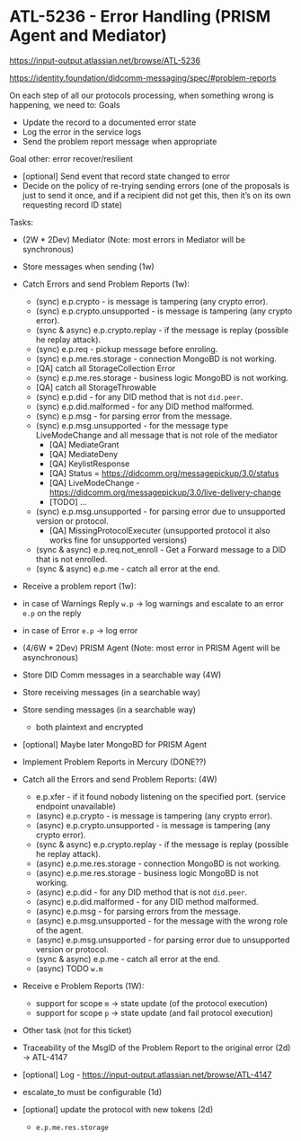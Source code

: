# ATL-5236 - Error Handling (PRISM Agent and Mediator)

https://input-output.atlassian.net/browse/ATL-5236

https://identity.foundation/didcomm-messaging/spec/#problem-reports


On each step of all our protocols processing, when something wrong is happening, we need to:
Goals
- Update the record to a documented error state
- Log the error in the service logs
- Send the problem report message when appropriate

Goal other: error recover/resilient
- [optional] Send event that record state changed to error
- Decide on the policy of re-trying sending errors (one of the proposals is just to send it once, and if a recipient did not get this, then it’s on its own requesting record ID state)



Tasks:
- (2W * 2Dev) Mediator (Note: most errors in Mediator will be synchronous)
 - Store messages when sending (1w)
 - Catch Errors and send Problem Reports (1w):
   - (sync) e.p.crypto - is message is tampering (any crypto error).
   - (sync) e.p.crypto.unsupported - is message is tampering (any crypto error).
   - (sync & async) e.p.crypto.replay - if the message is replay (possible he replay attack).
   - (sync) e.p.req - pickup message before enroling.
   - (sync) e.p.me.res.storage - connection MongoBD is not working.
    - [QA] catch all StorageCollection Error
   - (sync) e.p.me.res.storage - business logic MongoBD is not working.
    - [QA] catch all StorageThrowable
   - (sync) e.p.did - for any DID method that is not `did.peer`.
   - (sync) e.p.did.malformed - for any DID method malformed.
   - (sync) e.p.msg - for parsing error from the message.
   - (sync) e.p.msg.unsupported - for the message type LiveModeChange and all message that is not role of the mediator
     - [QA] MediateGrant
     - [QA] MediateDeny
     - [QA] KeylistResponse
     - [QA] Status = https://didcomm.org/messagepickup/3.0/status
     - [QA] LiveModeChange - https://didcomm.org/messagepickup/3.0/live-delivery-change
     - [TODO] ...
   - (sync) e.p.msg.unsupported - for parsing error due to unsupported version or protocol.
     - [QA] MissingProtocolExecuter (unsupported protocol it also works fine for unsupported versions)
   - (sync & async) e.p.req.not_enroll - Get a Forward message to a DID that is not enrolled.
   - (sync & async) e.p.me - catch all error at the end.
 - Receive a problem report (1w):
  - in case of Warnings Reply `w.p` -> log warnings and escalate to an error `e.p` on the reply
  - in case of Error `e.p` -> log error

- (4/6W * 2Dev) PRISM Agent (Note: most error in PRISM Agent will be asynchronous)
 - Store DID Comm messages in a searchable way (4W)
  - Store receiving messages (in a searchable way)
  - Store sending messages (in a searchable way)
    - both plaintext and encrypted
  - [optional] Maybe later MongoBD for PRISM Agent
 - Implement Problem Reports in Mercury (DONE??)
 - Catch all the Errors and send Problem Reports: (4W)
   - e.p.xfer - if it found nobody listening on the specified port. (service endpoint unavailable)
   - (async) e.p.crypto - is message is tampering (any crypto error).
   - (async) e.p.crypto.unsupported - is message is tampering (any crypto error).
   - (sync & async) e.p.crypto.replay - if the message is replay (possible he replay attack).
   - (async) e.p.me.res.storage - connection MongoBD is not working.
   - (async) e.p.me.res.storage - business logic MongoBD is not working.
   - (async) e.p.did - for any DID method that is not `did.peer`.
   - (async) e.p.did.malformed - for any DID method malformed.
   - (async) e.p.msg - for parsing errors from the message.
   - (async) e.p.msg.unsupported - for the message with the wrong role of the agent.
   - (async) e.p.msg.unsupported - for parsing error due to unsupported version or protocol.
   - (sync & async) e.p.me - catch all error at the end.
   - (async) TODO `w.m`
 - Receive e Problem Reports (1W):
   - support for scope `m` -> state update (of the protocol execution)
   - support for scope `p` -> state update (and fail protocol execution)

- Other task (not for this ticket)
 - Traceability of the MsgID of the Problem Report to the original error (2d) -> ATL-4147
  - [optional] Log - https://input-output.atlassian.net/browse/ATL-4147
 - escalate_to must be configurable (1d)
 - [optional] update the protocol with new tokens (2d)
   - `e.p.me.res.storage`
